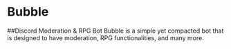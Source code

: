 # Bubble

##Discord Moderation & RPG Bot
Bubble is a simple yet compacted bot that is designed to have 
moderation, RPG functionalities, and many more. 

##
